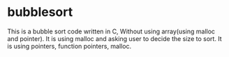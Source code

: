 # bubblesort

This is a bubble sort code written in C, Without using array(using malloc and pointer). It is using malloc and asking user to decide the size to sort.
It is using pointers, function pointers, malloc.
